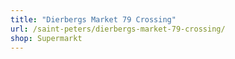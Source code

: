 ```yaml
---
title: "Dierbergs Market 79 Crossing"
url: /saint-peters/dierbergs-market-79-crossing/
shop: Supermarkt
---
```

